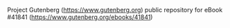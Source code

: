 Project Gutenberg (https://www.gutenberg.org) public repository for eBook #41841 (https://www.gutenberg.org/ebooks/41841)
